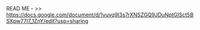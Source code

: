 READ ME - >> https://docs.google.com/document/d/1vuvq9l3s7rXNSZGQ9JDuNptGISct5BSXpw77I7_1ZnY/edit?usp=sharing

